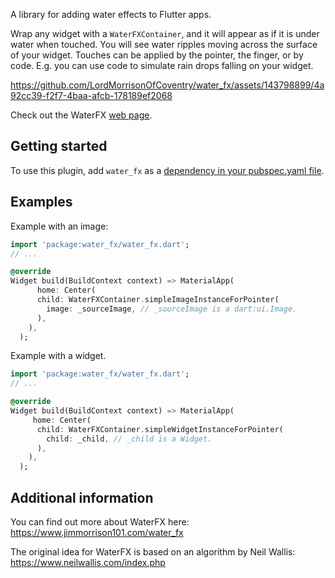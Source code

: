 A library for adding water effects to Flutter apps.

Wrap any widget with a `WaterFXContainer`, and it will appear as if it is under
water when touched. You will see water ripples moving across the surface of
your widget. Touches can be applied by the pointer, the finger, or by code.
E.g. you can use code to simulate rain drops falling on your widget.


https://github.com/LordMorrisonOfCoventry/water_fx/assets/143798899/4a92cc39-f2f7-4baa-afcb-178189ef2068

Check out the WaterFX [web page]([https://pages.github.com/](http://www.jimmorrison101.com/water_fx/)).

## Getting started

To use this plugin, add `water_fx` as a [dependency in your pubspec.yaml file](https://flutter.dev/docs/development/platform-integration/platform-channels).


## Examples

Example with an image:

```dart
import 'package:water_fx/water_fx.dart';
// ...

@override
Widget build(BuildContext context) => MaterialApp(
      home: Center(
      child: WaterFXContainer.simpleImageInstanceForPointer(
        image: _sourceImage, // _sourceImage is a dart:ui.Image.
      ),
    ),
  );
```


Example with a widget.

```dart
import 'package:water_fx/water_fx.dart';
// ...

@override
Widget build(BuildContext context) => MaterialApp(
     home: Center(
      child: WaterFXContainer.simpleWidgetInstanceForPointer(
        child: _child, // _child is a Widget.
      ),
    ),
  );
```


## Additional information

You can find out more about WaterFX here: https://www.jimmorrison101.com/water_fx

The original idea for WaterFX is based on an algorithm by Neil Wallis: https://www.neilwallis.com/index.php
